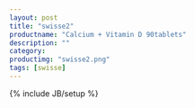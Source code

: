 ```yaml
---
layout: post
title: "swisse2"
productname: "Calcium + Vitamin D 90tablets"
description: ""
category: 
productimg: "swisse2.png"
tags: [swisse]
---
```

{% include JB/setup %}
